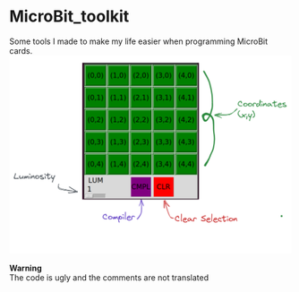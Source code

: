 # MicroBit_toolkit
Some tools I made to make my life easier when programming MicroBit cards.  
![screen printer](screen_printer.png)

**Warning**  
The code is ugly and the comments are not translated
